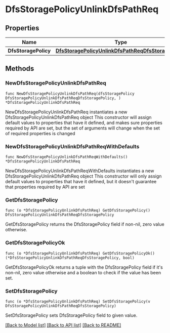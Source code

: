 # DfsStoragePolicyUnlinkDfsPathReq

## Properties

Name | Type | Description | Notes
------------ | ------------- | ------------- | -------------
**DfsStoragePolicy** | [**DfsStoragePolicyUnlinkDfsPathReqDfsStoragePolicy**](DfsStoragePolicyUnlinkDfsPathReqDfsStoragePolicy.md) |  | 

## Methods

### NewDfsStoragePolicyUnlinkDfsPathReq

`func NewDfsStoragePolicyUnlinkDfsPathReq(dfsStoragePolicy DfsStoragePolicyUnlinkDfsPathReqDfsStoragePolicy, ) *DfsStoragePolicyUnlinkDfsPathReq`

NewDfsStoragePolicyUnlinkDfsPathReq instantiates a new DfsStoragePolicyUnlinkDfsPathReq object
This constructor will assign default values to properties that have it defined,
and makes sure properties required by API are set, but the set of arguments
will change when the set of required properties is changed

### NewDfsStoragePolicyUnlinkDfsPathReqWithDefaults

`func NewDfsStoragePolicyUnlinkDfsPathReqWithDefaults() *DfsStoragePolicyUnlinkDfsPathReq`

NewDfsStoragePolicyUnlinkDfsPathReqWithDefaults instantiates a new DfsStoragePolicyUnlinkDfsPathReq object
This constructor will only assign default values to properties that have it defined,
but it doesn't guarantee that properties required by API are set

### GetDfsStoragePolicy

`func (o *DfsStoragePolicyUnlinkDfsPathReq) GetDfsStoragePolicy() DfsStoragePolicyUnlinkDfsPathReqDfsStoragePolicy`

GetDfsStoragePolicy returns the DfsStoragePolicy field if non-nil, zero value otherwise.

### GetDfsStoragePolicyOk

`func (o *DfsStoragePolicyUnlinkDfsPathReq) GetDfsStoragePolicyOk() (*DfsStoragePolicyUnlinkDfsPathReqDfsStoragePolicy, bool)`

GetDfsStoragePolicyOk returns a tuple with the DfsStoragePolicy field if it's non-nil, zero value otherwise
and a boolean to check if the value has been set.

### SetDfsStoragePolicy

`func (o *DfsStoragePolicyUnlinkDfsPathReq) SetDfsStoragePolicy(v DfsStoragePolicyUnlinkDfsPathReqDfsStoragePolicy)`

SetDfsStoragePolicy sets DfsStoragePolicy field to given value.



[[Back to Model list]](../README.md#documentation-for-models) [[Back to API list]](../README.md#documentation-for-api-endpoints) [[Back to README]](../README.md)


